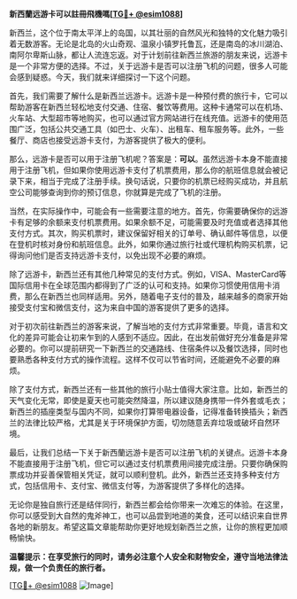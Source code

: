 **新西蘭远游卡可以註冊飛機嗎[[TG💪+ @esim1088](https://t.me/s/esim1088)]**

新西兰，这个位于南太平洋上的岛国，以其壮丽的自然风光和独特的文化魅力吸引着无数游客。无论是北岛的火山奇观、温泉小镇罗托鲁瓦，还是南岛的冰川湖泊、南阿尔卑斯山脉，都让人流连忘返。对于计划前往新西兰旅游的朋友来说，远游卡是一个非常方便的选择。不过，关于远游卡是否可以注册飞机的问题，很多人可能会感到疑惑。今天，我们就来详细探讨一下这个问题。

首先，我们需要了解什么是新西兰远游卡。远游卡是一种预付费的旅行卡，它可以帮助游客在新西兰轻松地支付交通、住宿、餐饮等费用。这种卡通常可以在机场、火车站、大型超市等地购买，也可以通过官方网站进行在线充值。远游卡的使用范围广泛，包括公共交通工具（如巴士、火车）、出租车、租车服务等。此外，一些餐厅、商店也接受远游卡支付，为游客提供了极大的便利。

那么，远游卡是否可以用于注册飞机呢？答案是：**可以**。虽然远游卡本身不能直接用于注册飞机，但如果你使用远游卡支付了机票费用，那么你的航班信息就会被记录下来，相当于完成了注册手续。换句话说，只要你的机票已经购买成功，并且航空公司能够查询到你的预订信息，你就算是完成了飞机的注册。

当然，在实际操作中，可能会有一些需要注意的地方。首先，你需要确保你的远游卡有足够的余额来支付机票费用。如果余额不足，可能需要及时充值或者选择其他支付方式。其次，购买机票时，建议保留好相关的订单号、确认邮件等信息，以便在登机时核对身份和航班信息。此外，如果你通过旅行社或代理机构购买机票，记得询问他们是否支持远游卡支付，以免出现不必要的麻烦。

除了远游卡，新西兰还有其他几种常见的支付方式。例如，VISA、MasterCard等国际信用卡在全球范围内都得到了广泛的认可和支持。如果你习惯使用信用卡消费，那么在新西兰也同样适用。另外，随着电子支付的普及，越来越多的商家开始接受支付宝和微信支付，这为来自中国的游客提供了更多的选择。

对于初次前往新西兰的游客来说，了解当地的支付方式非常重要。毕竟，语言和文化的差异可能会让初来乍到的人感到不适应。因此，在出发前做好充分准备是非常必要的。你可以提前研究一下新西兰的交通路线、住宿条件以及餐饮选择，同时也要熟悉各种支付方式的操作流程。这样不仅可以节省时间，还能避免不必要的麻烦。

除了支付方式，新西兰还有一些其他的旅行小贴士值得大家注意。比如，新西兰的天气变化无常，即使是夏天也可能突然降温，所以建议随身携带一件外套或毛衣；新西兰的插座类型与国内不同，如果你打算带电器设备，记得准备转换插头；新西兰的法律比较严格，尤其是关于环境保护方面，切勿随意丢弃垃圾或破坏自然环境。

最后，让我们总结一下关于新西蘭远游卡是否可以注册飞机的关键点。远游卡本身不能直接用于注册飞机，但它可以通过支付机票费用间接完成注册。只要你确保购票成功并妥善保管相关凭证，就可以顺利登机。此外，新西兰还支持多种支付方式，包括信用卡、支付宝、微信支付等，为游客提供了多样化的选择。

无论你是独自旅行还是结伴同行，新西兰都会给你带来一次难忘的体验。在这里，你可以感受到大自然的鬼斧神工，也可以品尝到地道的美食，还可以结识来自世界各地的新朋友。希望这篇文章能帮助你更好地规划新西兰之旅，让你的旅程更加顺畅愉快。

**温馨提示：在享受旅行的同时，请务必注意个人安全和财物安全，遵守当地法律法规，做一个负责任的旅行者。**

[[TG💪+ @esim1088](https://t.me/s/esim1088) ![Image](https://i.postimg.cc/4NQfJmqS/Snipaste-2025-05-13-00-14-12.png)]